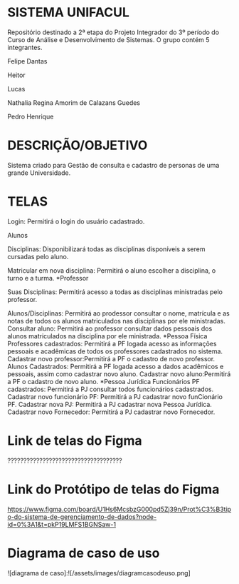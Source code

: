 # SISTEMA UNIFACUL
Repositório destinado a 2ª etapa do Projeto Integrador do 3º período do Curso de Análise e Desenvolvimento de Sistemas. O grupo contém 5 integrantes. 
<p> Felipe Dantas <br>
<p> Heitor <br>
<p> Lucas <br>
<p> Nathalia Regina Amorim de Calazans Guedes <br>
<p> Pedro Henrique <br>


# DESCRIÇÃO/OBJETIVO
Sistema criado para Gestão de consulta e cadastro de personas de uma grande Universidade.

# TELAS
<p> Login: Permitirá o login do usuário cadastrado. </p>
<p>Alunos </p>
Disciplinas: Disponibilizará todas as disciplinas disponíveis a serem cursadas pelo aluno.
<p>Matricular em nova disciplina: Permitirá o aluno escolher a disciplina, o turno e a turma.
*Professor
<p>Suas Disciplinas: Permitirá acesso a todas as disciplinas ministradas pelo professor.
<p>Alunos/Disciplinas: Permitirá ao prodessor consultar o nome, matrícula e as notas de todos os alunos matriculados nas disciplinas por ele ministradas.
Consultar aluno: Permitirá ao professor consultar dados pessoais dos alunos matriculados na disciplina por ele ministrada.
*Pessoa Física
Professores cadastrados: Permitirá a PF logada acesso as informações pessoais e acadêmicas de todos os professores cadastrados no sistema.
Cadastrar novo professor:Permitirá a PF o cadastro de novo professor.
Alunos Cadastrados: Permitirá a PF logada acesso a dados acadêmicos e pessoais, assim como cadastrar novo aluno.
Cadastrar novo aluno:Permitirá a PF o cadastro de novo aluno.
*Pessoa Jurídica
Funcionários PF cadastrados: Permitirá a PJ consultar todos funcionários cadastrados.
Cadastrar novo funcionário PF: Permitirá a PJ cadastrar novo funCionário PF.
Cadastrar nova PJ: Permitirá a PJ cadastrar nova Pessoa Jurídica.
Cadastrar novo Fornecedor: Permitirá a PJ cadastrar novo Fornecedor.

# Link de telas do Figma
????????????????????????????????????

# Link do Protótipo de telas do Figma
https://www.figma.com/board/U1Hs6McsbzG000pd5Zj39n/Prot%C3%B3tipo-do-sistema-de-gerenciamento-de-dados?node-id=0%3A1&t=pkP19LMFS1BGNSaw-1

# Diagrama de caso de uso
![diagrama de caso]:![/assets/images/diagramcasodeuso.png]









